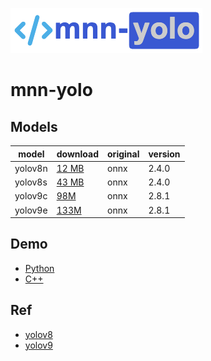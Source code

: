 
![mnn-yolo](resource/logo.png)

# mnn-yolo

## Models

|    model    |  download  |  original  | version |
|-------------|:-----------|:-----------|:--------|
| yolov8n | [12 MB](https://github.com/wangzhaode/mnn-yolov8/releases/download/v1.0/yolov8n.mnn) | onnx | 2.4.0 |
| yolov8s | [43 MB](https://github.com/wangzhaode/mnn-yolov8/releases/download/v1.0/yolov8s.mnn) | onnx | 2.4.0 |
| yolov9c | [98M](https://github.com/wangzhaode/mnn-yolo/releases/download/v1.0/yolov9c.mnn) | onnx | 2.8.1 |
| yolov9e | [133M](https://github.com/wangzhaode/mnn-yolo/releases/download/v1.0/yolov9e.mnn) | onnx | 2.8.1 |


## Demo
- [Python](./python/)
- [C++](./cpp)

## Ref
- [yolov8](https://github.com/ultralytics/ultralytics)
- [yolov9](https://github.com/WongKinYiu/yolov9)
